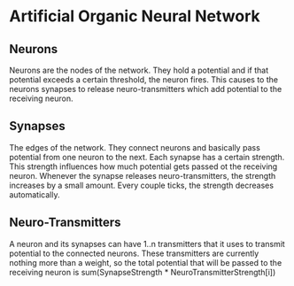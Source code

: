 # Artificial Organic Neural Network

## Neurons
Neurons are the nodes of the network. 
They hold a potential and if that potential exceeds a certain threshold, the neuron fires. 
This causes to the neurons synapses to release neuro-transmitters which add potential to the receiving neuron.

## Synapses
The edges of the network.
They connect neurons and basically pass potential from one neuron to the next.
Each synapse has a certain strength. This strength influences how much potential gets passed ot the receiving neuron. 
Whenever the synapse releases neuro-transmitters, the strength increases by a small amount. 
Every couple ticks, the strength decreases automatically.

## Neuro-Transmitters
A neuron and its synapses can have 1..n transmitters that it uses to transmit potential to the connected neurons.
These transmitters are currently nothing more than a weight, so the total potential that will be passed to the receiving neuron is
sum(SynapseStrength * NeuroTransmitterStrength[i]) 

